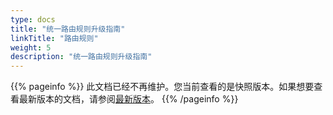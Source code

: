 ```yaml
---
type: docs
title: "统一路由规则升级指南"
linkTitle: "路由规则"
weight: 5
description: "统一路由规则升级指南"
---
```


{{% pageinfo %}} 此文档已经不再维护。您当前查看的是快照版本。如果想要查看最新版本的文档，请参阅[最新版本](../../../docs3-v2/java-sdk/advanced-features-and-usage/service/routing/mesh-style/)。
{{% /pageinfo %}}



